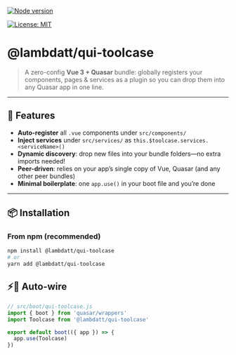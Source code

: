 [![Node version](https://img.shields.io/node/v/@lambdatt/qui-toolcase.svg?style=flat)](https://nodejs.org/download/)

[![License: MIT](https://img.shields.io/badge/License-MIT-yellow.svg)](https://opensource.org/licenses/MIT)

# @lambdatt/qui-toolcase

> A zero-config **Vue 3 + Quasar** bundle: globally registers your components, pages & services as a plugin so you can drop them into any Quasar app in one line.

---

## 🚀 Features

- **Auto-register** all `.vue` components under `src/components/`  
- **Inject services** under `src/services/` as `this.$toolcase.services.<serviceName>()`  
- **Dynamic discovery**: drop new files into your bundle folders—no extra imports needed!  
- **Peer-driven**: relies on your app’s single copy of Vue, Quasar (and any other peer bundles)  
- **Minimal boilerplate**: one `app.use()` in your boot file and you’re done  

---

## 📦 Installation

### From npm (recommended)

```bash
npm install @lambdatt/qui-toolcase
# or
yarn add @lambdatt/qui-toolcase
```

## ⚡🔌 Auto-wire

```javascript
// src/boot/qui-toolcase.js
import { boot } from 'quasar/wrappers'
import Toolcase from '@lambdatt/qui-toolcase'

export default boot(({ app }) => {
  app.use(Toolcase)
})
```